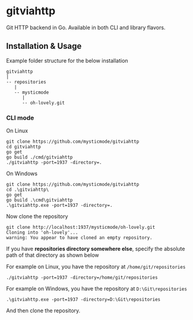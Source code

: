 # gitviahttp
Git HTTP backend in Go. Available in both CLI and library flavors.

## Installation & Usage
Example folder structure for the below installation
```
gitviahttp
|
-- repositories
   |
   -- mysticmode
      |
      -- oh-lovely.git
```
### CLI mode
On Linux
```
git clone https://github.com/mysticmode/gitviahttp
cd gitviahttp
go get
go build ./cmd/gitviahttp
./gitviahttp -port=1937 -directory=.
```

On Windows
```
git clone https://github.com/mysticmode/gitviahttp
cd .\gitviahttp\
go get
go build .\cmd\gitviahttp
.\gitviahttp.exe -port=1937 -directory=.
```

Now clone the repository
```
git clone http://localhost:1937/mysticmode/oh-lovely.git
Cloning into 'oh-lovely'...
warning: You appear to have cloned an empty repository.
```

If you have **repositories directory somewhere else**, specify the absolute path of that directory as shown below

For example on Linux, you have the repository at `/home/git/repositories`
```
./gitviahttp -port=1937 -directory=/home/git/repositories
```

For example on Windows, you have the repository at `D:\Git\repositories`
```
.\gitviahttp.exe -port=1937 -directory=D:\Git\repositories
```

And then clone the repository.
